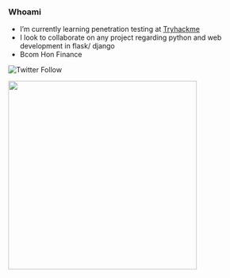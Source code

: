 ### Whoami

- I’m currently learning penetration testing at [Tryhackme](https://tryhackme.com/p/werkzeug)
- I look to collaborate on any project regarding python and web development in flask/ django
- Bcom Hon Finance 

![Twitter Follow](https://img.shields.io/twitter/follow/0xbeven)

<img align='center' src="https://github-readme-stats.vercel.app/api?username=bevennyamande&show_icons=true&theme=radical" width="380">

